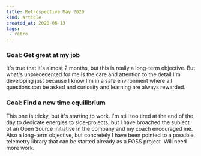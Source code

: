 ```yaml
---
title: Retrospective May 2020
kind: article
created_at: 2020-06-13
tags:
 - retro
---
```


### Goal: Get great at my job

It's true that it's almost 2 months, but this is really a long-term objective. But what's unprecedented for me is the care and attention to the detail I'm developing just because I know I'm in a safe environment where all questions can be asked and curiosity and learning are always rewarded.

### Goal: Find a new time equilibrium

This one is tricky, but it's starting to work. I'm still too tired at the end of the day to dedicate energies to side-projects, but I have broached the subject of an Open Source initiative in the company and my coach encouraged me. Also a long-term objective, but concretely I have been pointed to a possible telemetry library that can be started already as a FOSS project. Will need more work.
